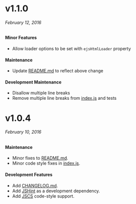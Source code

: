 # v1.1.0

###### February 12, 2016

#### Minor Features

* Allow loader options to be set with `ejsHtmlLoader` property

#### Maintenance

* Update [README.md][readme] to reflect above change

#### Development Maintenance

* Disallow multiple line breaks
* Remove multiple line breaks from [index.js][index] and tests

# v1.0.4

###### February 10, 2016

#### Maintenance

* Minor fixes to [README.md][readme].
* Minor code style fixes in [index.js][index].

#### Development Features

* Add [CHANGELOG.md][changelog].
* Add [JSHint][jshint] as a development dependency.
* Add [JSCS][jscs] code-style support.

[changelog]: CHANGELOG.md
[index]: index.js
[readme]: README.md
[jscs]: http://jscs.info/
[jshint]: http://jshint.com/about/
